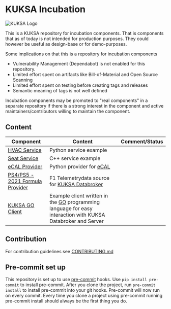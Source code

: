 # KUKSA Incubation

![KUKSA Logo](./assets/logo.png)

This is a KUKSA repository for incubation components.
That is components that as of today is not intended for production purposes.
They could however be useful as design-base or for demo-purposes.

Some implications on that this is a repository for incubation components

* Vulnerability Management (Dependabot) is not enabled for this repository.
* Limited effort spent on artifacts like Bill-of-Material and Open Source Scanning
* Limited effort spent on testing before creating tags and releases
* Semantic meaning of tags is not well defined

Incubation components may be promoted to "real components" in a separate repository if there
is a strong interest in the component and active maintainers/contributors willing to maintain the component.

## Content

Component |  Content | Comment/Status
----------|----------|---------------
[HVAC Service](hvac_service) | Python service example
[Seat Service](seat_service) | C++ service example
[eCAL Provider](ecal2val) | Python provider for [eCAL](https://projects.eclipse.org/projects/automotive.ecal)
[PS4/PS5 - 2021 Formula Provider](./fone2val) | F1 Telemetrydata source for [KUKSA Databroker](https://github.com/eclipse/kuksa.val/tree/master/kuksa_databroker)
[KUKSA GO Client](kuksa_go_client)   | Example client written in the [GO](https://go.dev/) programming language for easy interaction with KUKSA Databroker and Server

## Contribution

For contribution guidelines see [CONTRIBUTING.md](CONTRIBUTING.md)

## Pre-commit set up
This repository is set up to use [pre-commit](https://pre-commit.com/) hooks.
Use `pip install pre-commit` to install pre-commit.
After you clone the project, run `pre-commit install` to install pre-commit into your git hooks.
Pre-commit will now run on every commit.
Every time you clone a project using pre-commit running pre-commit install should always be the first thing you do.
